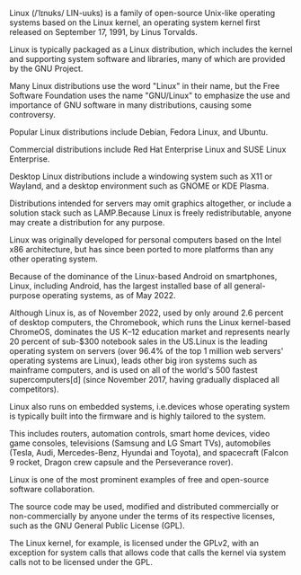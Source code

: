 Linux (/ˈlɪnʊks/ LIN-uuks) is a family of open-source Unix-like operating systems based on the Linux kernel, an operating system kernel first released on September 17, 1991, by Linus Torvalds.

Linux is typically packaged as a Linux distribution, which includes the kernel and supporting system software and libraries, many of which are provided by the GNU Project.

Many Linux distributions use the word "Linux" in their name, but the Free Software Foundation uses the name "GNU/Linux" to emphasize the use and importance of GNU software in many distributions, causing some controversy.



Popular Linux distributions include Debian, Fedora Linux, and Ubuntu.

Commercial distributions include Red Hat Enterprise Linux and SUSE Linux Enterprise.

Desktop Linux distributions include a windowing system such as X11 or Wayland, and a desktop environment such as GNOME or KDE Plasma.

Distributions intended for servers may omit graphics altogether, or include a solution stack such as LAMP.Because Linux is freely redistributable, anyone may create a distribution for any purpose.



Linux was originally developed for personal computers based on the Intel x86 architecture, but has since been ported to more platforms than any other operating system.

Because of the dominance of the Linux-based Android on smartphones, Linux, including Android, has the largest installed base of all general-purpose operating systems, as of May 2022.

Although Linux is, as of November 2022, used by only around 2.6 percent of desktop computers, the Chromebook, which runs the Linux kernel-based ChromeOS, dominates the US K–12 education market and represents nearly 20 percent of sub-$300 notebook sales in the US.Linux is the leading operating system on servers (over 96.4% of the top 1 million web servers' operating systems are Linux), leads other big iron systems such as mainframe computers, and is used on all of the world's 500 fastest supercomputers[d] (since November 2017, having gradually displaced all competitors).



Linux also runs on embedded systems, i.e.devices whose operating system is typically built into the firmware and is highly tailored to the system.

This includes routers, automation controls, smart home devices, video game consoles, televisions (Samsung and LG Smart TVs), automobiles (Tesla, Audi, Mercedes-Benz, Hyundai and Toyota), and spacecraft (Falcon 9 rocket, Dragon crew capsule and the Perseverance rover).



Linux is one of the most prominent examples of free and open-source software collaboration.

The source code may be used, modified and distributed commercially or non-commercially by anyone under the terms of its respective licenses, such as the GNU General Public License (GPL).

The Linux kernel, for example, is licensed under the GPLv2, with an exception for system calls that allows code that calls the kernel via system calls not to be licensed under the GPL.


